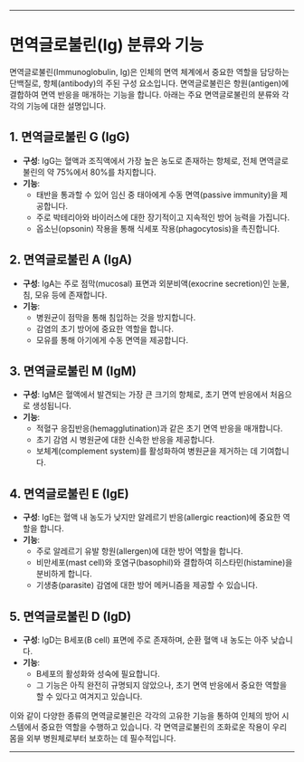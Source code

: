 ---

# 면역글로불린(Ig) 분류와 기능

면역글로불린(Immunoglobulin, Ig)은 인체의 면역 체계에서 중요한 역할을 담당하는 단백질로, 항체(antibody)의 주된 구성 요소입니다. 면역글로불린은 항원(antigen)에 결합하여 면역 반응을 매개하는 기능을 합니다. 아래는 주요 면역글로불린의 분류와 각각의 기능에 대한 설명입니다.

## 1. 면역글로불린 G (IgG)

- **구성**: IgG는 혈액과 조직액에서 가장 높은 농도로 존재하는 항체로, 전체 면역글로불린의 약 75%에서 80%를 차지합니다.
- **기능**: 
  - 태반을 통과할 수 있어 임신 중 태아에게 수동 면역(passive immunity)을 제공합니다.
  - 주로 박테리아와 바이러스에 대한 장기적이고 지속적인 방어 능력을 가집니다.
  - 옵소닌(opsonin) 작용을 통해 식세포 작용(phagocytosis)을 촉진합니다.

## 2. 면역글로불린 A (IgA)

- **구성**: IgA는 주로 점막(mucosal) 표면과 외분비액(exocrine secretion)인 눈물, 침, 모유 등에 존재합니다.
- **기능**: 
  - 병원균이 점막을 통해 침입하는 것을 방지합니다.
  - 감염의 초기 방어에 중요한 역할을 합니다.
  - 모유를 통해 아기에게 수동 면역을 제공합니다.

## 3. 면역글로불린 M (IgM)

- **구성**: IgM은 혈액에서 발견되는 가장 큰 크기의 항체로, 초기 면역 반응에서 처음으로 생성됩니다.
- **기능**: 
  - 적혈구 응집반응(hemagglutination)과 같은 초기 면역 반응을 매개합니다.
  - 초기 감염 시 병원균에 대한 신속한 반응을 제공합니다.
  - 보체계(complement system)를 활성화하여 병원균을 제거하는 데 기여합니다.

## 4. 면역글로불린 E (IgE)

- **구성**: IgE는 혈액 내 농도가 낮지만 알레르기 반응(allergic reaction)에 중요한 역할을 합니다.
- **기능**: 
  - 주로 알레르기 유발 항원(allergen)에 대한 방어 역할을 합니다.
  - 비만세포(mast cell)와 호염구(basophil)와 결합하여 히스타민(histamine)을 분비하게 합니다.
  - 기생충(parasite) 감염에 대한 방어 메커니즘을 제공할 수 있습니다.

## 5. 면역글로불린 D (IgD)

- **구성**: IgD는 B세포(B cell) 표면에 주로 존재하며, 순환 혈액 내 농도는 아주 낮습니다.
- **기능**: 
  - B세포의 활성화와 성숙에 필요합니다.
  - 그 기능은 아직 완전히 규명되지 않았으나, 초기 면역 반응에서 중요한 역할을 할 수 있다고 여겨지고 있습니다.

이와 같이 다양한 종류의 면역글로불린은 각각의 고유한 기능을 통하여 인체의 방어 시스템에서 중요한 역할을 수행하고 있습니다. 각 면역글로불린의 조화로운 작용이 우리 몸을 외부 병원체로부터 보호하는 데 필수적입니다.

---